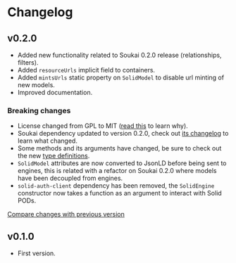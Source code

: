 # Changelog

## v0.2.0

- Added new functionality related to Soukai 0.2.0 release (relationships, filters).
- Added `resourceUrls` implicit field to containers.
- Added `mintsUrls` static property on `SolidModel` to disable url minting of new models.
- Improved documentation.

### Breaking changes

- License changed from GPL to MIT ([read this](https://noeldemartin.com/tasks/improving-solid-focus-task-manager#comment-9) to learn why).
- Soukai dependency updated to version 0.2.0, check out [its changelog](https://github.com/NoelDeMartin/soukai-solid/tree/master/CHANGELOG.md#v020) to learn what changed.
- Some methods and its arguments have changed, be sure to check out the new [type definitions](https://github.com/NoelDeMartin/soukai-solid/tree/master/types).
- `SolidModel` attributes are now converted to JsonLD before being sent to engines, this is related with a refactor on Soukai 0.2.0 where models have been decoupled from engines.
- `solid-auth-client` dependency has been removed, the `SolidEngine` constructor now takes a function as an argument to interact with Solid PODs.

[Compare changes with previous version](https://github.com/NoelDeMartin/soukai/compare/v0.1.0...v0.2.0)

## v0.1.0

- First version.
